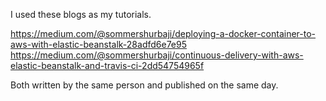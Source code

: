 I used these blogs as my tutorials.

https://medium.com/@sommershurbaji/deploying-a-docker-container-to-aws-with-elastic-beanstalk-28adfd6e7e95
https://medium.com/@sommershurbaji/continuous-delivery-with-aws-elastic-beanstalk-and-travis-ci-2dd54754965f

Both written by the same person and published on the same day.